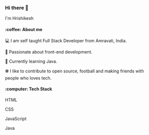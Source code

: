 ### Hi there 👋
I'm Hrishikesh
<!--
**Hrishi5111998/Hrishi5111998** is a ✨ _special_ ✨ repository because its `README.md` (this file) appears on your GitHub profile.

Here are some ideas to get you started:

- 🔭 I’m currently working on ...
- 🌱 I’m currently learning ...
- 👯 I’m looking to collaborate on ...
- 🤔 I’m looking for help with ...
- 💬 Ask me about ...
- 📫 How to reach me: ...
- 😄 Pronouns: ...
- ⚡ Fun fact: ...
-->
<h4>:coffee:  About me </h4> 
 
:computer: I am self taught Full Stack Developer from Amravati, India.
 
:ocean:  Passionate about front-end development.

:wine_glass: Currently learning Java.

:soccer: I like to contribute to open source, football and making friends with people who loves tech.

 <h4>:computer:   Tech Stack </h4>
 
 HTML
 
 CSS
 
 JavaScript
 
 Java
